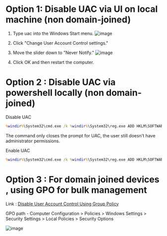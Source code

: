 # Option 1: Disable UAC via UI on local machine (non domain-joined)

1. Type uac into the Windows Start menu.
![image](https://user-images.githubusercontent.com/96930989/210131956-205f4746-1b54-46e6-9e16-7ced5e5f585d.png)

2. Click "Change User Account Control settings."

3. Move the slider down to "Never Notify."
![image](https://user-images.githubusercontent.com/96930989/210131957-4ec67355-a9ca-47b0-9e0d-5bfc61d79558.png)

4. Click OK and then restart the computer.


# Option 2 : Disable UAC via powershell locally (non domain-joined)

Disable UAC
```cmd
%windir%\System32\cmd.exe /k %windir%\System32\reg.exe ADD HKLM\SOFTWARE\Microsoft\Windows\CurrentVersion\Policies\System /v EnableLUA /t REG_DWORD /d 0 /f
```

The command only closes the prompt for UAC, the user still doesn't have administrator permissions.

Enable UAC
```cmd
%windir%\System32\cmd.exe /k %windir%\System32\reg.exe ADD HKLM\SOFTWARE\Microsoft\Windows\CurrentVersion\Policies\System /v EnableLUA /t REG_DWORD /d 1 /f
```

# Option 3 : For domain joined devices , using GPO for bulk management

Link : [Disable User Account Control Using Group Policy](https://www.prajwaldesai.com/disable-user-account-control-using-group-policy/)

GPO path - Computer Configuration > Policies > Windows Settings > Security Settings > Local Policies > Security Options

![image](https://user-images.githubusercontent.com/96930989/210132027-7bfbf233-7ce4-4d0a-a551-c0edbcd8b7cf.png)
